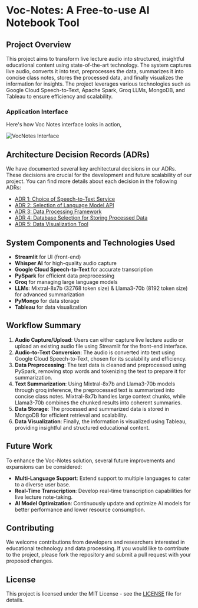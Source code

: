 # Voc-Notes: A Free-to-use AI Notebook Tool

## Project Overview

This project aims to transform live lecture audio into structured, insightful educational content using state-of-the-art technology. The system captures live audio, converts it into text, preprocesses the data, summarizes it into concise class notes, stores the processed data, and finally visualizes the information for insights. The project leverages various technologies such as Google Cloud Speech-to-Text, Apache Spark, Groq LLMs, MongoDB, and Tableau to ensure efficiency and scalability.

### Application Interface

Here's how Voc Notes interface looks in action,

![VocNotes Interface](https://github.com/invcble/Voc-Notes/assets/58978137/438262a9-db70-4641-8cc6-954eb74c4976)


## Architecture Decision Records (ADRs)

We have documented several key architectural decisions in our ADRs. These decisions are crucial for the development and future scalability of our project. You can find more details about each decision in the following ADRs:

- [ADR 1: Choice of Speech-to-Text Service](ADR/ADR001.md)
- [ADR 2: Selection of Language Model API](ADR/ADR002.md)
- [ADR 3: Data Processing Framework](ADR/ADR003.md)
- [ADR 4: Database Selection for Storing Processed Data](ADR/ADR004.md)
- [ADR 5: Data Visualization Tool](ADR/ADR005.md)

## System Components and Technologies Used

- **Streamlit** for UI (front-end)
- **Whisper AI** for high-quality audio capture
- **Google Cloud Speech-to-Text** for accurate transcription
- **PySpark** for efficient data preprocessing
- **Groq** for managing large language models
- **LLMs**: Mixtral-8x7b (32768 token size) & Llama3-70b (8192 token size) for advanced summarization
- **PyMongo** for data storage
- **Tableau** for data visualization

## Workflow Summary

1. **Audio Capture/Upload**: Users can either capture live lecture audio or upload an existing audio file using Streamlit for the front-end interface.
2. **Audio-to-Text Conversion**: The audio is converted into text using Google Cloud Speech-to-Text, chosen for its scalability and efficiency.
3. **Data Preprocessing**: The text data is cleaned and preprocessed using PySpark, removing stop words and tokenizing the text to prepare it for summarization.
4. **Text Summarization**: Using Mixtral-8x7b and Llama3-70b models through groq inference, the preprocessed text is summarized into concise class notes. Mixtral-8x7b handles large context chunks, while Llama3-70b combines the chunked results into coherent summaries.
5. **Data Storage**: The processed and summarized data is stored in MongoDB for efficient retrieval and scalability.
6. **Data Visualization**: Finally, the information is visualized using Tableau, providing insightful and structured educational content.

## Future Work

To enhance the Voc-Notes solution, several future improvements and expansions can be considered:

- **Multi-Language Support**: Extend support to multiple languages to cater to a diverse user base.
- **Real-Time Transcription**: Develop real-time transcription capabilities for live lecture note-taking.
- **AI Model Optimization**: Continuously update and optimize AI models for better performance and lower resource consumption.

## Contributing

We welcome contributions from developers and researchers interested in educational technology and data processing. If you would like to contribute to the project, please fork the repository and submit a pull request with your proposed changes.

## License

This project is licensed under the MIT License - see the [LICENSE](LICENSE) file for details.
